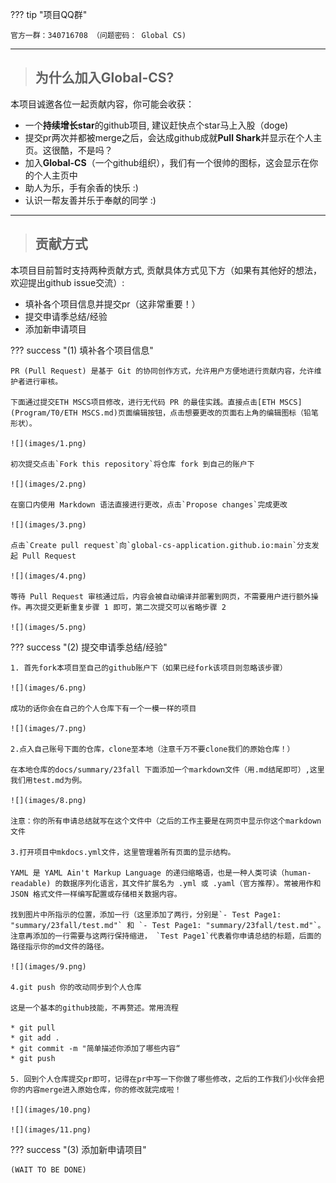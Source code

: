 ??? tip "项目QQ群"

    官方一群：340716708 （问题密码： Global CS)

***

> ## **为什么加入Global-CS?**

本项目诚邀各位一起贡献内容，你可能会收获：

* 一个**持续增长star**的github项目, 建议赶快点个star马上入股（doge)
* 提交pr两次并都被merge之后，会达成github成就**Pull Shark**并显示在个人主页。这很酷，不是吗？
* 加入**Global-CS**（一个github组织），我们有一个很帅的图标，这会显示在你的个人主页中
* 助人为乐，手有余香的快乐 :)
* 认识一帮友善并乐于奉献的同学 :)

***

> ## **贡献方式**

本项目目前暂时支持两种贡献方式, 贡献具体方式见下方（如果有其他好的想法，欢迎提出github issue交流）:

* 填补各个项目信息并提交pr（这非常重要！）
* 提交申请季总结/经验
* 添加新申请项目

??? success "(1) 填补各个项目信息"

    PR (Pull Request) 是基于 Git 的协同创作方式，允许用户方便地进行贡献内容，允许维护者进行审核。
    
    下面通过提交ETH MSCS项目修改，进行无代码 PR 的最佳实践。直接点击[ETH MSCS](Program/T0/ETH MSCS.md)页面编辑按钮，点击想要更改的页面右上角的编辑图标（铅笔形状）。
    
    ![](images/1.png)
    
    初次提交点击`Fork this repository`将仓库 fork 到自己的账户下
    
    ![](images/2.png)
    
    在窗口内使用 Markdown 语法直接进行更改，点击`Propose changes`完成更改
    
    ![](images/3.png)
    
    点击`Create pull request`向`global-cs-application.github.io:main`分支发起 Pull Request
    
    ![](images/4.png)
    
    等待 Pull Request 审核通过后，内容会被自动编译并部署到网页，不需要用户进行额外操作。再次提交更新重复步骤 1 即可，第二次提交可以省略步骤 2
    
    ![](images/5.png)

??? success "(2) 提交申请季总结/经验"

    1. 首先fork本项目至自己的github账户下（如果已经fork该项目则忽略该步骤）

    ![](images/6.png)

    成功的话你会在自己的个人仓库下有一个一模一样的项目

    ![](images/7.png)

    2.点入自己账号下面的仓库，clone至本地（注意千万不要clone我们的原始仓库！）

    在本地仓库的docs/summary/23fall 下面添加一个markdown文件（用.md结尾即可）,这里我们用test.md为例。

    ![](images/8.png)
    
    注意：你的所有申请总结就写在这个文件中（之后的工作主要是在网页中显示你这个markdown文件

    3.打开项目中mkdocs.yml文件，这里管理着所有页面的显示结构。

    YAML 是 YAML Ain't Markup Language 的递归缩略语，也是一种人类可读（human-readable) 的数据序列化语言，其文件扩展名为 .yml 或 .yaml（官方推荐）。常被用作和 JSON 格式文件一样编写配置或存储相关数据内容。

    找到图片中所指示的位置，添加一行（这里添加了两行，分别是`- Test Page1: "summary/23fall/test.md"` 和 `- Test Page1: "summary/23fall/test.md"`。
    注意再添加的一行需要与这两行保持缩进， `Test Page1`代表着你申请总结的标题，后面的路径指示你的md文件的路径。

    ![](images/9.png)

    4.git push 你的改动同步到个人仓库

    这是一个基本的github技能，不再赘述。常用流程 

    * git pull
    * git add .
    * git commit -m "简单描述你添加了哪些内容“
    * git push 

    5. 回到个人仓库提交pr即可，记得在pr中写一下你做了哪些修改，之后的工作我们小伙伴会把你的内容merge进入原始仓库，你的修改就完成啦！

    ![](images/10.png)

    ![](images/11.png)

??? success "(3) 添加新申请项目"

    (WAIT TO BE DONE) 